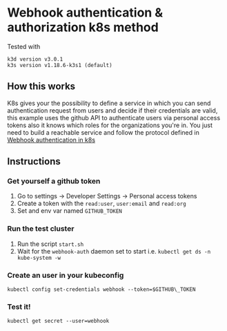 # Webhook authentication & authorization k8s method
Tested with 
```
k3d version v3.0.1
k3s version v1.18.6-k3s1 (default)
```

## How this works
K8s gives your the possibility to define a service in which you can send authentication request from users and decide if their credentials are valid, this example uses the github API to authenticate users via personal access tokens also it knows which roles for the organizations you're in. You just need to build a reachable service and follow the protocol defined in [Webhook authentication in k8s](https://kubernetes.io/docs/reference/access-authn-authz/authentication/#webhook-token-authentication)

## Instructions

### Get yourself a github token
1. Go to settings -> Developer Settings -> Personal access tokens
2. Create a token with the `read:user`, `user:email` and `read:org`
3. Set and env var named `GITHUB_TOKEN`
### Run the test cluster
1. Run the script `start.sh`
2. Wait for the `webhook-auth` daemon set to start i.e. `kubectl get ds -n kube-system -w`
### Create an user in your kubeconfig
`kubectl config set-credentials webhook --token=$GITHUB\_TOKEN`
### Test it!
`kubectl get secret --user=webhook`

